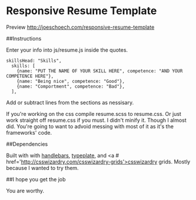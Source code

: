 # Responsive Resume Template

Preview http://joeschoech.com/responsive-resume-template

##Instructions 

Enter your info into js/resume.js inside the quotes.

```
skillsHead: "Skills",
  skills: [
    {name: "PUT THE NAME OF YOUR SKILL HERE", competence: "AND YOUR COMPETENCE HERE"},
    {name: "Being nice", competence: "Good"},
    {name: "Comportment", competence: "Bad"},
  ],
```

Add or subtract lines from the sections as nessisary. 

If you're working on the css compile resume.scss to resume.css. Or just work straight off resume.css if you must. I didn't minify it. Though I almost did. You're going to want to advoid messing with most of it as it's the frameworks' code.

##Dependencies

Built with with <a href='http://handlebarsjs.com'>handlebars</a>, <a href='http://typeplate.com'>typeplate</a>, and <a # href='http://csswizardry.com/csswizardry-grids'>csswizardry grids</a>. Mostly because I wanted to try them.

##I hope you get the job

You are worthy.
